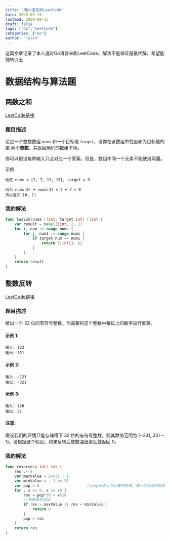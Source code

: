 ```yaml
---
title: "用Go语言刷LeetCode"
date: 2020-09-15
lastmod: 2020-09-15
draft: false
tags: ["Go","LeetCode"]
categories: ["Go"]
author: "jalen"
---
```


这篇文章记录了本人通过Go语言来刷LeetCode，解法不能保证是最优解，希望能抛转引玉

# 数据结构与算法题

## 两数之和

[LeetCode链接](https://leetcode-cn.com/problems/two-sum/)

### 题目描述

给定一个整数数组 `nums` 和一个目标值 `target`，请你在该数组中找出和为目标值的那 两个**整数**，并返回他们的数组下标。

你可以假设每种输入只会对应一个答案。但是，数组中同一个元素不能使用两遍。

示例:

```
给定 nums = [2, 7, 11, 15], target = 9

因为 nums[0] + nums[1] = 2 + 7 = 9
所以返回 [0, 1]
```

### 我的解法

```go
func twoSum(nums []int, target int) []int {
	var result = make([]int, 2, 2)
	for i, num := range nums {
		for j, num1 := range nums {
			if target-num == num1 {
				return []int{j, i}
			}
		}
	}
	return result
}
```

## 整数反转

[LeetCode链接](https://leetcode-cn.com/problems/reverse-integer/)

### 题目描述

给出一个 32 位的有符号整数，你需要将这个整数中每位上的数字进行反转。

#### 示例 1:

```
输入: 123
输出: 321
```

####  示例 2:

```
输入: -123
输出: -321
```

#### 示例 3:

```
输入: 120
输出: 21
```

#### 注意:

假设我们的环境只能存储得下 32 位的有符号整数，则其数值范围为 [−231,  231 − 1]。请根据这个假设，如果反转后整数溢出那么就返回 0。

### 我的解法

```go
func reverse(x int) int {
    res := 0
	var maxValue = 1<<31 - 1
	var minValue = - 1 << 31
	var pop = 0                     //pop记录上次计算的结果，第一次记录的结果为0
	for ; x != 0; x /= 10 {
		res = pop*10 + x%10
		//判断是否溢出
		if res > maxValue || res < minValue {
			return 0
		}
		pop = res
	}
	return res
}
```


